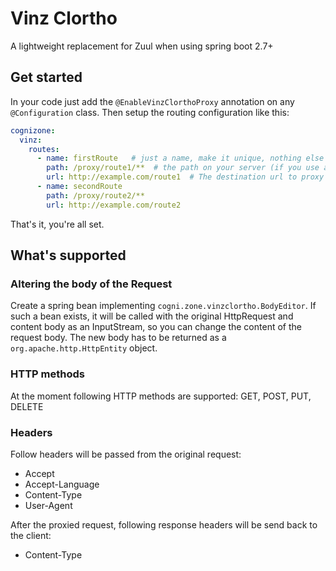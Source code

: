 # Vinz Clortho
A lightweight replacement for Zuul when using spring boot 2.7+

## Get started
In your code just add the `@EnableVinzClorthoProxy` annotation on any `@Configuration` class.
Then setup the routing configuration like this:
```yaml
cognizone:
  vinz:
    routes:
      - name: firstRoute   # just a name, make it unique, nothing else special here 
        path: /proxy/route1/**  # the path on your server (if you use a servlet context path, this will be the part after the context path) 
        url: http://example.com/route1  # The destination url to proxy to
      - name: secondRoute
        path: /proxy/route2/**
        url: http://example.com/route2
```
That's it, you're all set.

## What's supported
### Altering the body of the Request
Create a spring bean implementing `cogni.zone.vinzclortho.BodyEditor`.
If such a bean exists, it will be called with the original HttpRequest and content body as an InputStream, so you can change the content of the request body.
The new body has to be returned as a `org.apache.http.HttpEntity` object.

### HTTP methods
At the moment following HTTP methods are supported: GET, POST, PUT, DELETE

### Headers
Follow headers will be passed from the original request:
- Accept
- Accept-Language
- Content-Type
- User-Agent

After the proxied request, following response headers will be send back to the client:
- Content-Type

 
